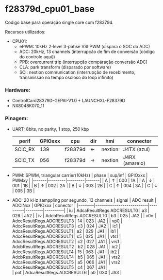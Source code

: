 # f28379d_cpu01_base

Codigo base para operação single core com f28379d.

Recursos utilizados:

- CPU01:
	- ePWM: 10kHz 2-level 3-pahse VSI PWM (dispara o SOC do ADC)
	- ADC: 20kHz, 13 channels (interrupção de fim de conversão [código do controle aqui])
	- PPB: overcurrent trip (interrupção compáração conversão ADC)
	- CLA: park transform (disparado por software)
	- SCI: nextion communication (interrupção de recebimento, transmissao no tempo oscioso do loop infinito)
  
### Hardware:
- ControlCard28379D-GEPAI-V1.0 + LAUNCHXL-F28379D
- NX8048K070_11
	
### Pinagem:
- UART: 8bits, no parity, 1 stop, 250 kbp
         
	| perif   | GPIOxxx |   cpu   | dir| hmi     | connector      |
	|---------|---------|---------|----|---------|----------------| 
	| SCIC_RX | 139     | f28379d | <- | nextion | J4TX (azul)    |
	| SCIC_TX | 056     | f28379d | -> | nextion | J4RX (amarelo) |
  
- PWM: SPWM, triangular carrier(10kHz)
	| phase | sup/inf | GPIOxxx | PWMxy |
	|-------|---------|---------|-------|
	| A     | ↑       | 000     | 1A    |
	| A     | ↓       | 001     | 1B    |
	| B     | ↑       | 002     | 2A    |
	| B     | ↓       | 003     | 2B    |
	| C     | ↑       | 004     | 3A    |
	| C     | ↓       | 005     | 3B    |
	
- ADC: 20 kHz samppling por segundo, 13 channels
	| signal | ADC result                | ADCINxx  | GPIOxxx | conector |
	|--------|---------------------------|----------|---------|----------|
	| iu     | AdcaResultRegs.ADCRESULT0 | a3	| 026 	  | JA2      |
	| iv     | AdcbResultRegs.ADCRESULT0 | b3 	| 025 	  | JA2      |
	| v0n    | AdccResultRegs.ADCRESULT3 | 14 	| 023 	  | JA2      |
	| vp0    | AdccResultRegs.ADCRESULT3 | c3 	| 024 	  | JA2      |
	| ic1    | AdcaResultRegs.ADCRESULT1 | a2 	| 029 	  | JA1      |
	| ib1    | AdccResultRegs.ADCRESULT1 | c5 	| 025 	  | JA1      |
	| vts1   | AdccResultRegs.ADCRESULT2 | c2 	| 027 	  | JA1      |
	| vrs1   | AdcbResultRegs.ADCRESULT2 | b2 	| 028 	  | JA1      |
	| ic2    | AdccResultRegs.ADCRESULT4 | 15 	| 063 	  | JA1      |
	| ib2    | AdcbResultRegs.ADCRESULT4 | b5 	| 065 	  | JA1      |
	| vts2   | AdcaResultRegs.ADCRESULT5 | a5 	| 066 	  | JA1      |
	| vrs2   | AdccResultRegs.ADCRESULT5 | c4 	| 067 	  | JA1      |      
	| pot    | AdcaResultRegs.ADCRESULT6 | a0 	| 030 	  | JA3      |
	
